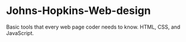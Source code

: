 # Johns-Hopkins-Web-design
Basic tools that every web page coder needs to know. HTML, CSS, and JavaScript.
